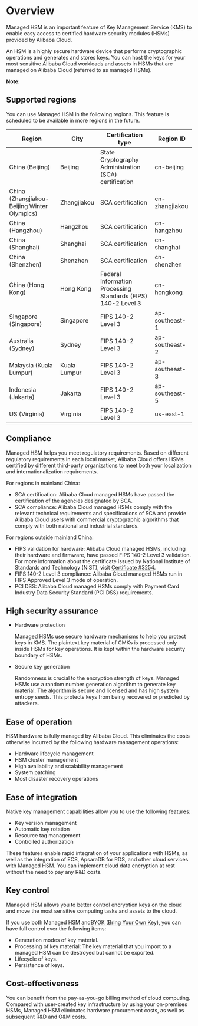 # Overview

Managed HSM is an important feature of Key Management Service \(KMS\) to enable easy access to certified hardware security modules \(HSMs\) provided by Alibaba Cloud.

An HSM is a highly secure hardware device that performs cryptographic operations and generates and stores keys. You can host the keys for your most sensitive Alibaba Cloud workloads and assets in HSMs that are managed on Alibaba Cloud \(referred to as managed HSMs\).

**Note:**

## Supported regions

You can use Managed HSM in the following regions. This feature is scheduled to be available in more regions in the future.

|Region|City|Certification type|Region ID|
|------|----|------------------|---------|
|China \(Beijing\)|Beijing|State Cryptography Administration \(SCA\) certification|cn-beijing|
|China \(Zhangjiakou-Beijing Winter Olympics\)|Zhangjiakou|SCA certification|cn-zhangjiakou|
|China \(Hangzhou\)|Hangzhou|SCA certification|cn-hangzhou|
|China \(Shanghai\)|Shanghai|SCA certification|cn-shanghai|
|China \(Shenzhen\)|Shenzhen|SCA certification|cn-shenzhen|
|China \(Hong Kong\)|Hong Kong|Federal Information Processing Standards \(FIPS\) 140-2 Level 3|cn-hongkong|
|Singapore \(Singapore\)|Singapore|FIPS 140-2 Level 3|ap-southeast-1|
|Australia \(Sydney\)|Sydney|FIPS 140-2 Level 3|ap-southeast-2|
|Malaysia \(Kuala Lumpur\)|Kuala Lumpur|FIPS 140-2 Level 3|ap-southeast-3|
|Indonesia \(Jakarta\)|Jakarta|FIPS 140-2 Level 3|ap-southeast-5|
|US \(Virginia\)|Virginia|FIPS 140-2 Level 3|us-east-1|

## Compliance

Managed HSM helps you meet regulatory requirements. Based on different regulatory requirements in each local market, Alibaba Cloud offers HSMs certified by different third-party organizations to meet both your localization and internationalization requirements.

For regions in mainland China:

-   SCA certification: Alibaba Cloud managed HSMs have passed the certification of the agencies designated by SCA.
-   SCA compliance: Alibaba Cloud managed HSMs comply with the relevant technical requirements and specifications of SCA and provide Alibaba Cloud users with commercial cryptographic algorithms that comply with both national and industrial standards.

For regions outside mainland China:

-   FIPS validation for hardware: Alibaba Cloud managed HSMs, including their hardware and firmware, have passed FIPS 140-2 Level 3 validation. For more information about the certificate issued by National Institute of Standards and Technology \(NIST\), visit [Certificate \#3254](https://csrc.nist.gov/Projects/Cryptographic-Module-Validation-Program/Certificate/3254).
-   FIPS 140-2 Level 3 compliance: Alibaba Cloud managed HSMs run in FIPS Approved Level 3 mode of operation.
-   PCI DSS: Alibaba Cloud managed HSMs comply with Payment Card Industry Data Security Standard \(PCI DSS\) requirements.

## High security assurance

-   Hardware protection

    Managed HSMs use secure hardware mechanisms to help you protect keys in KMS. The plaintext key material of CMKs is processed only inside HSMs for key operations. It is kept within the hardware security boundary of HSMs.

-   Secure key generation

    Randomness is crucial to the encryption strength of keys. Managed HSMs use a random number generation algorithm to generate key material. The algorithm is secure and licensed and has high system entropy seeds. This protects keys from being recovered or predicted by attackers.


## Ease of operation

HSM hardware is fully managed by Alibaba Cloud. This eliminates the costs otherwise incurred by the following hardware management operations:

-   Hardware lifecycle management
-   HSM cluster management
-   High availability and scalability management
-   System patching
-   Most disaster recovery operations

## Ease of integration

Native key management capabilities allow you to use the following features:

-   Key version management
-   Automatic key rotation
-   Resource tag management
-   Controlled authorization

These features enable rapid integration of your applications with HSMs, as well as the integration of ECS, ApsaraDB for RDS, and other cloud services with Managed HSM. You can implement cloud data encryption at rest without the need to pay any R&D costs.

## Key control

Managed HSM allows you to better control encryption keys on the cloud and move the most sensitive computing tasks and assets to the cloud.

If you use both Managed HSM and[BYOK \(Bring Your Own Key\)](https://www.alibabacloud.com/help/doc-detail/68523.htm), you can have full control over the following items:

-   Generation modes of key material.
-   Processing of key material: The key material that you import to a managed HSM can be destroyed but cannot be exported.
-   Lifecycle of keys.
-   Persistence of keys.

## Cost-effectiveness

You can benefit from the pay-as-you-go billing method of cloud computing. Compared with user-created key infrastructure by using your on-premises HSMs, Managed HSM eliminates hardware procurement costs, as well as subsequent R&D and O&M costs.

